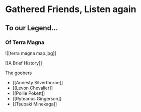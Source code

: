# Gathered Friends, Listen again
## To our Legend...
### Of Terra Magna

![[terra magna map.jpg]]

[[A Brief History]]

The goobers 
- [[Annesty Silverthorne]]
- [[Levon Chevalier]]
- [[Pollie Pokett]]
- [[Rytearius Gingerson]]
- [[Tsubaki Minekaga]]